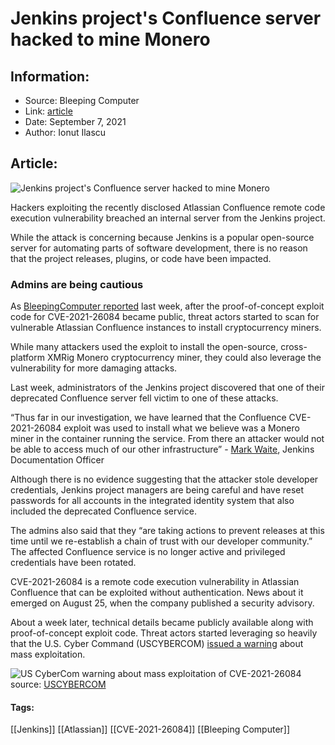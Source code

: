 # Jenkins project's Confluence server hacked to mine Monero
### 

## Information:
+ Source: Bleeping Computer
+ Link: [article](https://www.bleepingcomputer.com/news/security/jenkins-projects-confluence-server-hacked-to-mine-monero/)
+ Date: September 7, 2021
+ Author: Ionut Ilascu


## Article:
![Jenkins project's Confluence server hacked to mine Monero](https://www.bleepstatic.com/content/hl-images/2021/09/07/Jenkins.jpg)


Hackers exploiting the recently disclosed Atlassian Confluence remote code execution vulnerability breached an internal server from the Jenkins project.


While the attack is concerning because Jenkins is a popular open-source server for automating parts of software development, there is no reason that the project releases, plugins, or code have been impacted.



### Admins are being cautious


As [BleepingComputer reported](https://www.bleepingcomputer.com/news/security/atlassian-confluence-flaw-actively-exploited-to-install-cryptominers/) last week, after the proof-of-concept exploit code for CVE-2021-26084 became public, threat actors started to scan for vulnerable Atlassian Confluence instances to install cryptocurrency miners.


While many attackers used the exploit to install the open-source, cross-platform XMRig Monero cryptocurrency miner, they could also leverage the vulnerability for more damaging attacks.


Last week, administrators of the Jenkins project discovered that one of their deprecated Confluence server fell victim to one of these attacks.



“Thus far in our investigation, we have learned that the Confluence CVE-2021-26084 exploit was used to install what we believe was a Monero miner in the container running the service. From there an attacker would not be able to access much of our other infrastructure” - [Mark Waite](https://www.jenkins.io/blog/2021/09/04/wiki-attacked/), Jenkins Documentation Officer



Although there is no evidence suggesting that the attacker stole developer credentials, Jenkins project managers are being careful and have reset passwords for all accounts in the integrated identity system that also included the deprecated Confluence service.


The admins also said that they “are taking actions to prevent releases at this time until we re-establish a chain of trust with our developer community.” The affected Confluence service is no longer active and privileged credentials have been rotated.


CVE-2021-26084 is a remote code execution vulnerability in Atlassian Confluence that can be exploited without authentication. News about it emerged on August 25, when the company published a security advisory.


About a week later, technical details became publicly available along with proof-of-concept exploit code. Threat actors started leveraging so heavily that the U.S. Cyber Command (USCYBERCOM) [issued a warning](https://www.bleepingcomputer.com/news/security/us-govt-warns-orgs-to-patch-massively-exploited-confluence-bug/?mid=1#cid=5016532) about mass exploitation.



![US CyberCom warning about mass exploitation of CVE-2021-26084](https://www.bleepstatic.com/images/news/u/1100723/2021/USCyberComConfluence.jpg)source: [USCYBERCOM](https://twitter.com/cnmf_cyberalert/status/1433787671785185283)
 




#### Tags:
[[Jenkins]] [[Atlassian]] [[CVE-2021-26084]] [[Bleeping Computer]]
